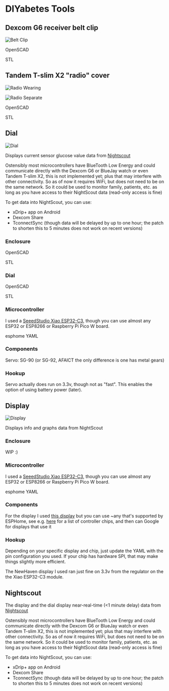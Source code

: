 # DIYabetes Tools

## Dexcom G6 receiver belt clip

![Belt Clip](https://bucket.diyabetes.org/Belt%20Clip.jpg)

OpenSCAD

STL


## Tandem T-slim X2 "radio" cover

![Radio Wearing](https://bucket.diyabetes.org/Radio%20Wearing.jpg)

![Radio Separate](https://bucket.diyabetes.org/Radio%20Separated.jpg)

OpenSCAD

STL

## Dial

![Dial](https://bucket.diyabetes.org/Dial.jpg)


Displays current sensor glucose value data from [Nightscout](http://www.nightscout.info/)

Ostensibly most microcontrollers have BlueTooth Low Energy and could communicate directly with the Dexcom G6 or BlueJay watch or even Tandem T-slim X2, this is not implemented yet; plus that may interfere with other connectivity. So as of now it requires WiFi, but does not need to be on the same network. So it could be used to monitor family, patients, etc. as long as you have access to their NightScout data (read-only access is fine)

To get data into NightScout, you can use:
 - xDrip+ app on Android
 - Dexcom Share
 - TconnectSync (though data will be delayed by up to one hour; the patch to shorten this to 5 minutes does not work on recent versions)

### Enclosure

OpenSCAD

STL

### Dial

OpenSCAD

STL

### Microcontroller

I used a [SeeedStudio Xiao ESP32-C3](https://www.seeedstudio.com/Seeed-XIAO-ESP32C3-p-5431.html), though you can use almost any ESP32 or ESP8266 or Raspberry Pi Pico W board.

esphome YAML

### Components

Servo: SG-90 (or SG-92, AFAICT the only difference is one has metal gears)

### Hookup

Servo actually does run on 3.3v, though not as "fast". This enables the option of using battery power (later).

## Display

![Display](https://bucket.diyabetes.org/Display.jpg)

Displays info and graphs data from NightScout

### Enclosure

WIP :)

### Microcontroller

I used a [SeeedStudio Xiao ESP32-C3](https://www.seeedstudio.com/Seeed-XIAO-ESP32C3-p-5431.html), though you can use almost any ESP32 or ESP8266 or Raspberry Pi Pico W board.

esphome YAML

### Components

For the display I used [this display](https://newhavendisplay.com/3-12-inch-blue-graphic-oled-module/) but you can use ~any that's supported by ESPHome, see e.g. [here](https://esphome.io/components/display/index.html#see-also) for a list of controller chips, and then can Google for displays that use it

### Hookup

Depending on your specific display and chip, just update the YAML with the pin configuration you used. If your chip has hardware SPI, that may make things slightly more efficient.

The NewHaven display I used ran just fine on 3.3v from the regulator on the the Xiao ESP32-C3 module.

## Nightscout

The display and the dial display near-real-time (<1 minute delay) data from [Nightscout](http://www.nightscout.info/)

Ostensibly most microcontrollers have BlueTooth Low Energy and could communicate directly with the Dexcom G6 or BlueJay watch or even Tandem T-slim X2, this is not implemented yet; plus that may interfere with other connectivity. So as of now it requires WiFi, but does not need to be on the same network. So it could be used to monitor family, patients, etc. as long as you have access to their NightScout data (read-only access is fine)

To get data into NightScout, you can use:
 - xDrip+ app on Android
 - Dexcom Share
 - TconnectSync (though data will be delayed by up to one hour; the patch to shorten this to 5 minutes does not work on recent versions)
